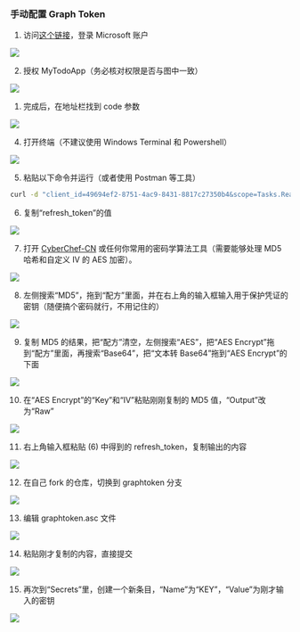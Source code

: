 ### 手动配置 Graph Token

1. 访问[这个链接](https://login.microsoftonline.com/consumers/oauth2/v2.0/authorize?client_id=49694ef2-8751-4ac9-8431-8817c27350b4&response_type=code&redirect_uri=https%3A%2F%2Flogin.microsoftonline.com%2Fcommon%2Foauth2%2Fnativeclient&response_mode=query&scope=Tasks.ReadWrite%20User.Read%20offline_access&state=12345)，登录 Microsoft 账户

![](https://s2.loli.net/2022/08/21/B7Kj6a5tJPXQqSL.png)

2. 授权 MyTodoApp（务必核对权限是否与图中一致）

![](https://s2.loli.net/2022/08/21/JiYnCMUPshc5RGd.png)

1. 完成后，在地址栏找到 code 参数

![](https://s2.loli.net/2022/08/21/nD6NeU3PkhaAs5H.png)

4. 打开终端（不建议使用 Windows Terminal 和 Powershell）

![](https://s2.loli.net/2022/08/21/3DiI6pwYgJFzufk.png)

5. 粘贴以下命令并运行（或者使用 Postman 等工具）

```bash
curl -d "client_id=49694ef2-8751-4ac9-8431-8817c27350b4&scope=Tasks.ReadWrite%20User.Read%20offline_access&redirect_uri=https%3A%2F%2Flogin.microsoftonline.com%2Fcommon%2Foauth2%2Fnativeclient&grant_type=authorization_code&code=【这里换成你的code！】" https://login.microsoftonline.com/consumers/oauth2/v2.0/token
```

6. 复制“refresh_token”的值

![](https://s2.loli.net/2022/08/21/LNzU9G5k7eowJRS.png)

7. 打开 [CyberChef-CN](https://1357310795.github.io/CyberChef-CN) 或任何你常用的密码学算法工具（需要能够处理 MD5 哈希和自定义 IV 的 AES 加密）。

![](https://s2.loli.net/2022/09/14/hAugaKWXm6YPUnb.png)

8. 左侧搜索“MD5”，拖到“配方”里面，并在右上角的输入框输入用于保护凭证的密钥（随便搞个密码就行，不用记住的）

![](https://s2.loli.net/2022/09/14/hAWxOm2p5yI4Vz1.png)

9.  复制 MD5 的结果，把“配方”清空，左侧搜索“AES”，把“AES Encrypt”拖到“配方”里面，再搜索“Base64”，把“文本转 Base64”拖到“AES Encrypt”的下面

![](https://s2.loli.net/2022/09/14/l52AVj6OtWzaHgy.png)

10. 在“AES Encrypt”的“Key”和“IV”粘贴刚刚复制的 MD5 值，“Output”改为“Raw”

![](https://s2.loli.net/2022/09/14/xCd3eu6OlkfGn1a.png)

11. 右上角输入框粘贴 (6) 中得到的 refresh_token，复制输出的内容

![](https://s2.loli.net/2022/09/14/LRZhENcWXA8Vix9.png)

12. 在自己 fork 的仓库，切换到 graphtoken 分支

![](https://s2.loli.net/2022/08/21/NzJRe4E5LSlYVGb.png)

13. 编辑 graphtoken.asc 文件

![](https://s2.loli.net/2022/09/14/6DLgz7mHQdVSnZ2.png)

14. 粘贴刚才复制的内容，直接提交

![](https://s2.loli.net/2022/08/21/fdGqptNy4FZc9Vz.png)

15. 再次到“Secrets”里，创建一个新条目，“Name”为“KEY”，“Value”为刚才输入的密钥

![](https://s2.loli.net/2022/09/14/4akGQOzVLH7nYvC.png)